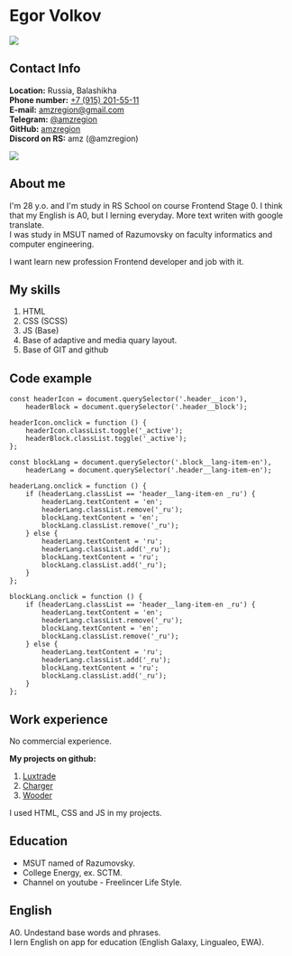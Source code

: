 # Egor Volkov

![](https://media-exp1.licdn.com/dms/image/C4D35AQGZmQfeZPnjBw/profile-framedphoto-shrink_200_200/0/1618946465705?e=1670162400&v=beta&t=uIYC-r1-p2Q4AwJSs_nDSEMf4pcFXF7SZIDWUTo2hxw)

## Contact Info

**Location:** Russia, Balashikha  
**Phone number:** [+7 (915) 201-55-11](tel:+79152015511)  
**E-mail:** [amzregion@gmail.com](mailto:amzregion@gmail.com)  
**Telegram:** [@amzregion](https://t.me/amzregion)  
**GitHub:** [amzregion](https://github.com/amzregion)  
**Discord on RS:** amz (@amzregion)

![](https://i.imgur.com/bowtu0A.png)

## About me

I'm 28 y.o. and I'm study in RS School on course Frontend Stage 0. I think that my English is A0, but I lerning everyday. More text writen with google translate.  
I was study in MSUT named of Razumovsky on faculty informatics and computer engineering.

I want learn new profession Frontend developer and job with it.

## My skills

1. HTML
2. CSS (SCSS)
3. JS (Base)
4. Base of adaptive and media quary layout.
5. Base of GIT and github

## Code example

```
const headerIcon = document.querySelector('.header__icon'),
	headerBlock = document.querySelector('.header__block');

headerIcon.onclick = function () {
	headerIcon.classList.toggle('_active');
	headerBlock.classList.toggle('_active');
};

const blockLang = document.querySelector('.block__lang-item-en'),
	headerLang = document.querySelector('.header__lang-item-en');

headerLang.onclick = function () {
	if (headerLang.classList == 'header__lang-item-en _ru') {
		headerLang.textContent = 'en';
		headerLang.classList.remove('_ru');
		blockLang.textContent = 'en';
		blockLang.classList.remove('_ru');
	} else {
		headerLang.textContent = 'ru';
		headerLang.classList.add('_ru');
		blockLang.textContent = 'ru';
		blockLang.classList.add('_ru');
	}
};

blockLang.onclick = function () {
	if (headerLang.classList == 'header__lang-item-en _ru') {
		headerLang.textContent = 'en';
		headerLang.classList.remove('_ru');
		blockLang.textContent = 'en';
		blockLang.classList.remove('_ru');
	} else {
		headerLang.textContent = 'ru';
		headerLang.classList.add('_ru');
		blockLang.textContent = 'ru';
		blockLang.classList.add('_ru');
	}
};
```

## Work experience

No commercial experience.

**My projects on github:**

1. [Luxtrade](https://amzregion.github.io/Luxtrade/)
2. [Charger](https://amzregion.github.io/Charger/)
3. [Wooder](https://amzregion.github.io/Wooder/)

I used HTML, CSS and JS in my projects.

## Education

-   MSUT named of Razumovsky.
-   College Energy, ex. SCTM.
-   Channel on youtube - Freelincer Life Style.

## English

A0. Undestand base words and phrases.  
I lern English on app for education (English Galaxy, Lingualeo, EWA).
